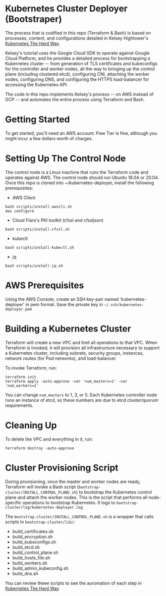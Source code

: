# Kubernetes Cluster Deployer (Bootstraper)
The process that is codified in this repo (Terraform & Bash) is based on processes, content, and configurations detailed in Kelsey Hightower's [Kubernetes The Hard Way](https://github.com/kelseyhightower/kubernetes-the-hard-way/).

Kelsey's tutorial uses the Google Cloud SDK to operate against Google Cloud Platform, and he provides a detailed process for bootstrapping a Kubernetes cluster -- from generation of TLS certificates and kubeconfigs for the controller and worker nodes, all the way to bringing up the control plane (including clustered etcd), configuring CNI, attaching the worker nodes, configuring DNS, and configuring the HTTPS load-balancer for accessing the Kubernetes API.

The code in this repo implements Kelsey's process -- on AWS instead of GCP -- and automates the entire process using Terraform and Bash.

# Getting Started
To get started, you'll need an AWS account.  Free Tier is fine, although you might incur a few dollars worth of charges.

# Setting Up The Control Node
The control node is a Linux machine that runs the Terraform code and operates against AWS.  The control node should run Ubuntu 18.04 or 20.04.  Once this repo is cloned into ~/kubernetes-deployer, install the following prerequisites:
* AWS Client
```
bash scripts/install-awscli.sh
aws configure
```
* Cloud Flare's PKI toolkit (cfssl and cfssljson)
```
bash scripts/install-cfssl.sh
```
* kubectl
```
bash scripts/install-kubectl.sh
```
* jq
```
bash scripts/install-jq.sh
```

# AWS Prerequisites
Using the AWS Console, create an SSH key-pair named 'kubernetes-deployer' in pem format.  Save the private key in `~/.ssh/kubernetes-deployer.pem`

# Building a Kubernetes Cluster
Terraform will create a new VPC and limit all operations to that VPC. When Terraform is invoked, it will provision all infrastructure necessary to support a Kubernetes cluster, including subnets, security groups, instances, network routes (for Pod networks), and load-balancer.  

To invoke Terraform, run:
```
terraform init
terraform apply -auto-approve -var 'num_masters=1' -var 'num_workers=1'
```

You can change `num_masters` to 1, 3, or 5. Each Kubernetes controller node runs an instance of etcd, so these numbers are due to etcd cluster/quorum requirements.

# Cleaning Up
To delete the VPC and everything in it, run:
```
terraform destroy -auto-approve
```

# Cluster Provisioning Script
During provisioning, once the master and worker nodes are ready, Terraform will invoke a Bash script (`bootstrap-cluster/INSTALL_CONTROL_PLANE.sh`) to bootstrap the Kubernetes control plane and attach the worker nodes.  This is the script that performs all node-specific operations to bootstrap Kubernetes. It logs to `bootstrap-cluster/log/kubernetes-deployer.log`

The `bootstrap-cluster/INSTALL_CONTROL_PLANE.sh` is a wrapper that calls scripts in `bootstrap-cluster/lib/`:

* build_certificates.sh
* build_encryption.sh
* build_kubeconfigs.sh
* build_etcd.sh
* build_control_plane.sh
* build_hosts_file.sh
* build_workers.sh
* build_admin_kubeconfig.sh
* build_dns.sh

You can review theee scripts to see the auromation of each step in [Kubernetes The Hard Way](https://github.com/kelseyhightower/kubernetes-the-hard-way/)
